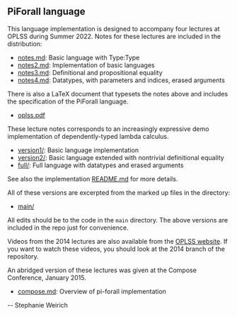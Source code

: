 PiForall language
------------------

This language implementation is designed to accompany four lectures at
OPLSS during Summer 2022. Notes for these lectures are included in the 
distribution:

- [notes.md](doc/notes.md):    Basic language with Type:Type 
- [notes2.md](doc/notes2.md):  Implementation of basic languages
- [notes3.md](doc/notes3.md):  Definitional and propositional equality
- [notes4.md](doc/notes4.md):  Datatypes, with parameters and indices, erased arguments

There is also a LaTeX document that typesets the notes above and includes 
the specification of the PiForall language.

- [oplss.pdf](doc/oplss.pdf)

These lecture notes corresponds to an increasingly expressive demo
implementation of dependently-typed lambda calculus.

- [version1/](version1/):   Basic language implementation
- [version2/](version2/):   Basic language extended with nontrivial definitional equality
- [full/](full/):           Full language with datatypes and erased arguments

See also the implementation [README.md](main/README.md) for more details.

All of these versions are excerpted from the marked up files in the directory:

- [main/](main/)

All edits should be to the code in the `main` directory. The above versions
are included in the repo just for convenience.

Videos from the 2014 lectures are also available from the 
[OPLSS website](https://www.cs.uoregon.edu/research/summerschool/summer14/curriculum.html). If you want to watch these videos, you should look at the 
2014 branch of the repository.

An abridged version of these lectures was given at the Compose
Conference, January 2015. 

- [compose.md](old/compose.md): Overview of pi-forall implementation

--
Stephanie Weirich
